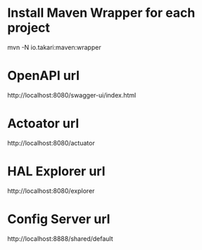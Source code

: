 # Install Maven Wrapper for each project

mvn -N io.takari:maven:wrapper

# OpenAPI url

http://localhost:8080/swagger-ui/index.html


# Actoator url

http://localhost:8080/actuator

# HAL Explorer url

http://localhost:8080/explorer

# Config Server url

http://localhost:8888/shared/default
